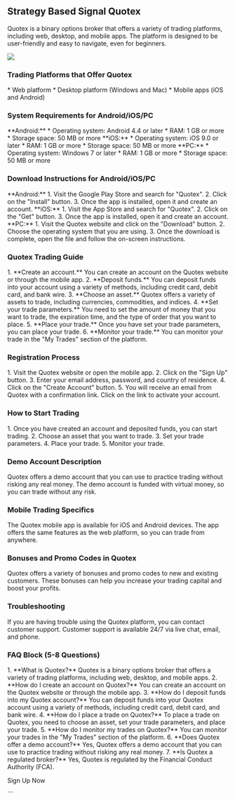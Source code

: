 ## Strategy Based Signal Quotex

Quotex is a binary options broker that offers a variety of trading
platforms, including web, desktop, and mobile apps. The platform is
designed to be user-friendly and easy to navigate, even for beginners.

[![](https://static.quotex.io/files/4_en/300_250.jpg)](https://traff.sbs/brokerqxlid)

### Trading Platforms that Offer Quotex

\* Web platform \* Desktop platform (Windows and Mac) \* Mobile apps
(iOS and Android)

### System Requirements for Android/iOS/PC

\*\*Android:\*\* \* Operating system: Android 4.4 or later \* RAM: 1 GB
or more \* Storage space: 50 MB or more \*\*iOS:\*\* \* Operating
system: iOS 9.0 or later \* RAM: 1 GB or more \* Storage space: 50 MB or
more \*\*PC:\*\* \* Operating system: Windows 7 or later \* RAM: 1 GB or
more \* Storage space: 50 MB or more

### Download Instructions for Android/iOS/PC

\*\*Android:\*\* 1. Visit the Google Play Store and search for
"Quotex". 2. Click on the "Install" button. 3. Once the app
is installed, open it and create an account. \*\*iOS:\*\* 1. Visit the
App Store and search for "Quotex". 2. Click on the "Get"
button. 3. Once the app is installed, open it and create an account.
\*\*PC:\*\* 1. Visit the Quotex website and click on the
"Download" button. 2. Choose the operating system that you are
using. 3. Once the download is complete, open the file and follow the
on-screen instructions.

### Quotex Trading Guide

1\. \*\*Create an account.\*\* You can create an account on the Quotex
website or through the mobile app. 2. \*\*Deposit funds.\*\* You can
deposit funds into your account using a variety of methods, including
credit card, debit card, and bank wire. 3. \*\*Choose an asset.\*\*
Quotex offers a variety of assets to trade, including currencies,
commodities, and indices. 4. \*\*Set your trade parameters.\*\* You need
to set the amount of money that you want to trade, the expiration time,
and the type of order that you want to place. 5. \*\*Place your
trade.\*\* Once you have set your trade parameters, you can place your
trade. 6. \*\*Monitor your trade.\*\* You can monitor your trade in the
"My Trades" section of the platform.

### Registration Process

1\. Visit the Quotex website or open the mobile app. 2. Click on the
"Sign Up" button. 3. Enter your email address, password, and
country of residence. 4. Click on the "Create Account" button. 5.
You will receive an email from Quotex with a confirmation link. Click on
the link to activate your account.

### How to Start Trading

1\. Once you have created an account and deposited funds, you can start
trading. 2. Choose an asset that you want to trade. 3. Set your trade
parameters. 4. Place your trade. 5. Monitor your trade.

### Demo Account Description

Quotex offers a demo account that you can use to practice trading
without risking any real money. The demo account is funded with virtual
money, so you can trade without any risk.

### Mobile Trading Specifics

The Quotex mobile app is available for iOS and Android devices. The app
offers the same features as the web platform, so you can trade from
anywhere.

### Bonuses and Promo Codes in Quotex

Quotex offers a variety of bonuses and promo codes to new and existing
customers. These bonuses can help you increase your trading capital and
boost your profits.

### Troubleshooting

If you are having trouble using the Quotex platform, you can contact
customer support. Customer support is available 24/7 via live chat,
email, and phone.

### FAQ Block (5-8 Questions)

1\. \*\*What is Quotex?\*\* Quotex is a binary options broker that
offers a variety of trading platforms, including web, desktop, and
mobile apps. 2. \*\*How do I create an account on Quotex?\*\* You can
create an account on the Quotex website or through the mobile app. 3.
\*\*How do I deposit funds into my Quotex account?\*\* You can deposit
funds into your Quotex account using a variety of methods, including
credit card, debit card, and bank wire. 4. \*\*How do I place a trade on
Quotex?\*\* To place a trade on Quotex, you need to choose an asset, set
your trade parameters, and place your trade. 5. \*\*How do I monitor my
trades on Quotex?\*\* You can monitor your trades in the "My
Trades" section of the platform. 6. \*\*Does Quotex offer a demo
account?\*\* Yes, Quotex offers a demo account that you can use to
practice trading without risking any real money. 7. \*\*Is Quotex a
regulated broker?\*\* Yes, Quotex is regulated by the Financial Conduct
Authority (FCA).

Sign Up Now

\`\`\`

